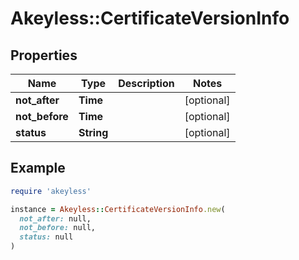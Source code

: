 # Akeyless::CertificateVersionInfo

## Properties

| Name | Type | Description | Notes |
| ---- | ---- | ----------- | ----- |
| **not_after** | **Time** |  | [optional] |
| **not_before** | **Time** |  | [optional] |
| **status** | **String** |  | [optional] |

## Example

```ruby
require 'akeyless'

instance = Akeyless::CertificateVersionInfo.new(
  not_after: null,
  not_before: null,
  status: null
)
```

